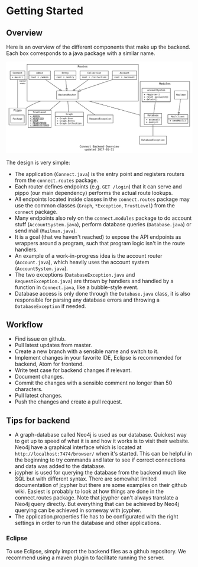 Getting Started
===============


## Overview
Here is an overview of the different components that make up the backend. Each box corresponds to a java package with a similar name.

![img](../images/overview.svg)

The design is very simple:
 - The application (`Connect.java`) is the entry point and registers routers from the `connect.routes` package.
 - Each router defines endpoints (e.g. `GET /login`) that it can serve and pippo (our main dependency) performs the actual route lookups.
 - All endpoints located inside classes in the `connect.routes` package may use the common classes (`Graph`, `*Exception`, `TrustLevel`) from the `connect` package.
 - Many endpoints also rely on the `connect.modules` package to do account stuff (`AccountSystem.java`), perform database queries (`Database.java`) or send mail (`Mailman.java`).
 - It is a goal (that we haven't reached) to expose the API endpoints as wrappers around a program, such that program logic isn't in the route handlers.
 - An example of a work-in-progress idea is the account router (`Account.java`), which heavily uses the account system (`AccountSystem.java`).
 - The two exceptions (`DatabaseException.java` and `RequestException.java`) are thrown by handlers and handled by a function in `Connect.java`, like a bubble-style event.
 - Database access is only done through the `Database.java` class, it is also responsible for parsing any database errors and throwing a `DatabaseException` if needed.

## Workflow
 - Find issue on github. 
 - Pull latest updates from master.
 - Create a new branch with a sensible name and switch to it.
 - Implement changes in your favorite IDE, Eclipse is recommended for backend, Atom for frontend.
 - Write test case for backend changes if relevant.
 - Document changes.
 - Commit the changes with a sensible comment no longer than 50 characters.
 - Pull latest changes.
 - Push the changes and create a pull request.

## Tips for backend
 - A graph-database called Neo4j is used as our database. Quickest way to get up to speed of what it is and how it works is to visit their website. Neo4j have a graphical interface which is located at
`http://localhost:7474/browser/` when it's started. This can be helpful in the beginning to try commands
and later to see if correct connections and data was added to the database.
 - jcypher is used for querying the database from the backend much like SQL but with different syntax.
There are somewhat limited documentation of jcypher but there are some examples on their github wiki.
Easiest is probably to look at how things are done in the connect.routes package. Note that jcypher can't
always translate a Neo4j query directly. But everything that can be achieved by Neo4j querying can be achieved
in someway with jcypher. 
 - The application.properties file has to be configurated with the right settings in order to run the database and other applications.

### Eclipse
To use Eclipse, simply import the backend files as a github repository. We recommend using a maven plugin to facilitate running the server. 
